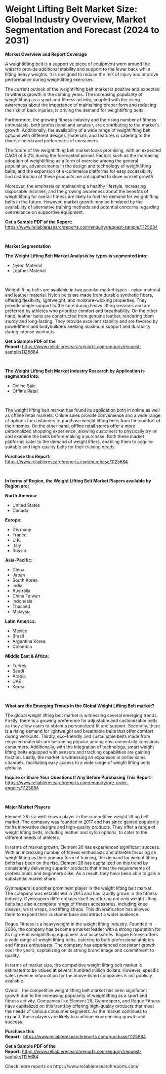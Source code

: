 <p><h1>Weight Lifting Belt Market Size: Global Industry Overview, Market Segmentation and Forecast (2024 to 2031)</h1></p><p><strong>Market Overview and Report Coverage</strong></p>
<p><p>A weightlifting belt is a supportive piece of equipment worn around the waist to provide additional stability and support to the lower back while lifting heavy weights. It is designed to reduce the risk of injury and improve performance during weightlifting exercises.</p><p>The current outlook of the weightlifting belt market is positive and expected to witness growth in the coming years. The increasing popularity of weightlifting as a sport and fitness activity, coupled with the rising awareness about the importance of maintaining proper form and reducing the risk of back injuries, is driving the demand for weightlifting belts.</p><p>Furthermore, the growing fitness industry and the rising number of fitness enthusiasts, both professional and amateur, are contributing to the market's growth. Additionally, the availability of a wide range of weightlifting belt options with different designs, materials, and features is catering to the diverse needs and preferences of consumers.</p><p>The future of the weightlifting belt market looks promising, with an expected CAGR of 5.2% during the forecasted period. Factors such as the increasing adoption of weightlifting as a form of exercise among the general population, advancements in the design and technology of weightlifting belts, and the expansion of e-commerce platforms for easy accessibility and distribution of these products are anticipated to drive market growth.</p><p>Moreover, the emphasis on maintaining a healthy lifestyle, increasing disposable incomes, and the growing awareness about the benefits of weightlifting for overall fitness are likely to fuel the demand for weightlifting belts in the future. However, market growth may be hindered by the availability of alternative training methods and potential concerns regarding overreliance on supportive equipment.</p></p>
<p><strong>Get a Sample PDF of the Report:</strong> <a href="https://www.reliableresearchreports.com/enquiry/request-sample/1125684">https://www.reliableresearchreports.com/enquiry/request-sample/1125684</a></p>
<p>&nbsp;</p>
<p><strong>Market Segmentation</strong></p>
<p><strong>The Weight Lifting Belt Market Analysis by types is segmented into:</strong></p>
<p><ul><li>Nylon Material</li><li>Leather Material</li></ul></p>
<p>&nbsp;</p>
<p><p>Weightlifting belts are available in two popular market types - nylon material and leather material. Nylon belts are made from durable synthetic fibers, offering flexibility, lightweight, and moisture-wicking properties. They provide ample support to the core during heavy lifting sessions and are preferred by athletes who prioritize comfort and breathability. On the other hand, leather belts are constructed from genuine leather, rendering them sturdy and long-lasting. They provide excellent stability and are favored by powerlifters and bodybuilders seeking maximum support and durability during intense workouts.</p></p>
<p><strong>Get a Sample PDF of the Report:</strong>&nbsp;<a href="https://www.reliableresearchreports.com/enquiry/request-sample/1125684">https://www.reliableresearchreports.com/enquiry/request-sample/1125684</a></p>
<p>&nbsp;</p>
<p><strong>The Weight Lifting Belt Market Industry Research by Application is segmented into:</strong></p>
<p><ul><li>Online Sale</li><li>Offline Retail</li></ul></p>
<p>&nbsp;</p>
<p><p>The weight lifting belt market has found its application both in online as well as offline retail markets. Online sales provide convenience and a wide range of options for customers to purchase weight lifting belts from the comfort of their homes. On the other hand, offline retail stores offer a more personalized shopping experience, allowing customers to physically try on and examine the belts before making a purchase. Both these market platforms cater to the demand of weight lifters, enabling them to acquire suitable and high-quality belts for their training needs.</p></p>
<p><strong>Purchase this Report:</strong>&nbsp; <a href="https://www.reliableresearchreports.com/purchase/1125684">https://www.reliableresearchreports.com/purchase/1125684</a></p>
<p>&nbsp;</p>
<p><strong>In terms of Region, the Weight Lifting Belt Market Players available by Region are:</strong></p>
<p>
    <p> <strong> North America: </strong>
        <ul>
            <li>United States</li>
            <li>Canada</li>
        </ul>
        </p> 
    <p> <strong> Europe: </strong>
        <ul>
            <li>Germany</li>
            <li>France</li>
            <li>U.K.</li>
            <li>Italy</li>
            <li>Russia</li>
        </ul>
        </p> 
    <p> <strong> Asia-Pacific: </strong>
        <ul>
            <li>China</li>
            <li>Japan</li>
            <li>South Korea</li>
            <li>India</li>
            <li>Australia</li>
            <li>China Taiwan</li>
            <li>Indonesia</li>
            <li>Thailand</li>
            <li>Malaysia</li>
        </ul>
        </p> 
    <p> <strong> Latin America: </strong>
        <ul>
            <li>Mexico</li>
            <li>Brazil</li>
            <li>Argentina Korea</li>
            <li>Colombia</li>
        </ul>
        </p> 
    <p> <strong> Middle East & Africa: </strong>
        <ul>
            <li>Turkey</li>
            <li>Saudi</li>
            <li>Arabia</li>
            <li>UAE</li>
            <li>Korea</li>
        </ul>
    </p>
    </p>
<p>&nbsp;</p>
<p><strong>What are the Emerging Trends in the Global Weight Lifting Belt market?</strong></p>
<p><p>The global weight lifting belt market is witnessing several emerging trends. Firstly, there is a growing preference for adjustable and customizable belts as they allow users to obtain a personalized fit and support. Secondly, there is a rising demand for lightweight and breathable belts that offer comfort during workouts. Thirdly, eco-friendly and sustainable belts made from recycled materials are becoming popular among environmentally conscious consumers. Additionally, with the integration of technology, smart weight lifting belts equipped with sensors and tracking capabilities are gaining traction. Lastly, the market is witnessing an expansion in online sales channels, facilitating easy access to a wide range of weight lifting belts globally.</p></p>
<p><strong>Inquire or Share Your Questions If Any Before Purchasing This Report</strong>- <a href="https://www.reliableresearchreports.com/enquiry/pre-order-enquiry/1125684">https://www.reliableresearchreports.com/enquiry/pre-order-enquiry/1125684</a></p>
<p>&nbsp;</p>
<p><strong>Major Market Players</strong></p>
<p><p>Element 26 is a well-known player in the competitive weight lifting belt market. The company was founded in 2017 and has since gained popularity for its innovative designs and high-quality products. They offer a range of weight lifting belts, including leather and nylon options, to cater to the different needs of athletes.</p><p>In terms of market growth, Element 26 has experienced significant success. With an increasing number of fitness enthusiasts and athletes focusing on weightlifting as their primary form of training, the demand for weight lifting belts has been on the rise. Element 26 has capitalized on this trend by consistently delivering superior products that meet the requirements of professionals and beginners alike. As a result, they have been able to gain a substantial market share.</p><p>Gymreapers is another prominent player in the weight lifting belt market. The company was established in 2015 and has rapidly grown in the fitness industry. Gymreapers differentiates itself by offering not only weight lifting belts but also a complete range of fitness accessories, including knee sleeves, wrist wraps, and lifting straps. This diversification has allowed them to expand their customer base and attract a wider audience.</p><p>Rogue Fitness is a heavyweight in the weight lifting industry. Founded in 2006, the company has become a market leader with a strong reputation for its high-end weightlifting equipment and accessories. Rogue Fitness offers a wide range of weight lifting belts, catering to both professional athletes and fitness enthusiasts. The company has experienced consistent growth over the years, capitalizing on its strong brand image and commitment to quality.</p><p>In terms of market size, the competitive weight lifting belt market is estimated to be valued at several hundred million dollars. However, specific sales revenue information for the above-listed companies is not publicly available.</p><p>Overall, the competitive weight lifting belt market has seen significant growth due to the increasing popularity of weightlifting as a sport and fitness activity. Companies like Element 26, Gymreapers, and Rogue Fitness have capitalized on this trend by offering high-quality products that meet the needs of various consumer segments. As the market continues to expand, these players are likely to continue experiencing growth and success.</p></p>
<p><strong>Purchase this Report:</strong>&nbsp;&nbsp;<a href="https://www.reliableresearchreports.com/purchase/1125684">https://www.reliableresearchreports.com/purchase/1125684</a></p>
<p></p>
<p><strong>Get a Sample PDF of the Report:</strong>&nbsp;<a href="https://www.reliableresearchreports.com/enquiry/request-sample/1125684">https://www.reliableresearchreports.com/enquiry/request-sample/1125684</a></p>
<p>Check more reports on https://www.reliableresearchreports.com/</p>